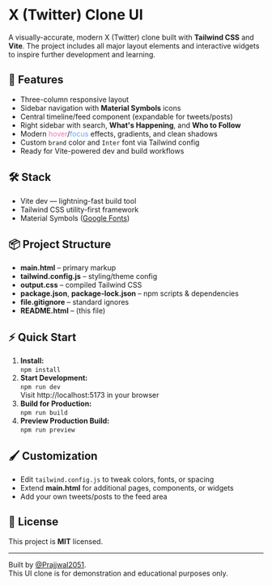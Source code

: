 
  <h1><span class="brand">X</span> (Twitter) Clone <span class="badge">UI</span></h1>
  <p>
    A visually-accurate, modern X (Twitter) clone built with <b>Tailwind CSS</b> and <b>Vite</b>.  
    The project includes all major layout elements and interactive widgets to inspire further development and learning.
  </p>
  <h2>🚀 Features</h2>
  <ul class="feature-list">
    <li>Three-column responsive layout</li>
    <li>Sidebar navigation with <b>Material Symbols</b> icons</li>
    <li>Central timeline/feed component (expandable for tweets/posts)</li>
    <li>Right sidebar with search, <b>What's Happening</b>, and <b>Who to Follow</b></li>
    <li>Modern <span style="color:#f472b6;">hover</span>/<span style="color:#60a5fa;">focus</span> effects, gradients, and clean shadows</li>
    <li>Custom <code>brand</code> color and <code>Inter</code> font via Tailwind config</li>
    <li>Ready for Vite-powered dev and build workflows</li>
  </ul>

  <h2>🛠 Stack</h2>
  <ul class="feature-list">
    <li>Vite <span class="badge">dev</span> &mdash; lightning-fast build tool</li>
    <li>Tailwind CSS <span class="badge">utility-first</span> framework</li>
    <li>Material Symbols (<a href="https://fonts.google.com/icons">Google Fonts</a>)</li>
  </ul>

  <h2>📦 Project Structure</h2>
  <ul class="tree">
    <li><b>main.html</b> – primary markup</li>
    <li><b>tailwind.config.js</b> – styling/theme config</li>
    <li><b>output.css</b> – compiled Tailwind CSS</li>
    <li><b>package.json</b>, <b>package-lock.json</b> – npm scripts & dependencies</li>
    <li><b>file.gitignore</b> – standard ignores</li>
    <li><b>README.html</b> – (this file)</li>
  </ul>

  <h2>⚡️ Quick Start</h2>
  <ol class="feature-list">
    <li>
      <b>Install:</b><br>
      <code>npm install</code>
    </li>
    <li>
      <b>Start Development:</b><br>
      <code>npm run dev</code>
      <br><span class="note">Visit http://localhost:5173 in your browser</span>
    </li>
    <li>
      <b>Build for Production:</b><br>
      <code>npm run build</code>
    </li>
    <li>
      <b>Preview Production Build:</b><br>
      <code>npm run preview</code>
    </li>
  </ol>
  
  <h2>🖌 Customization</h2>
  <ul class="feature-list">
    <li>Edit <code>tailwind.config.js</code> to tweak colors, fonts, or spacing</li>
    <li>Extend <b>main.html</b> for additional pages, components, or widgets</li>
    <li>Add your own tweets/posts to the feed area</li>
  </ul>

  <h2>📖 License</h2>
  <p>
    This project is <b>MIT</b> licensed.
  </p>
  
  <hr>
  <div class="author">
    Built by <a href="https://github.com/Prajjwal2051">@Prajjwal2051</a>.<br>
    <span class="note">This UI clone is for demonstration and educational purposes only.</span>
  </div>
